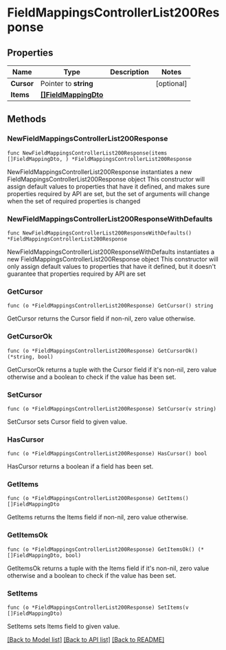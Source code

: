 # FieldMappingsControllerList200Response

## Properties

Name | Type | Description | Notes
------------ | ------------- | ------------- | -------------
**Cursor** | Pointer to **string** |  | [optional] 
**Items** | [**[]FieldMappingDto**](FieldMappingDto.md) |  | 

## Methods

### NewFieldMappingsControllerList200Response

`func NewFieldMappingsControllerList200Response(items []FieldMappingDto, ) *FieldMappingsControllerList200Response`

NewFieldMappingsControllerList200Response instantiates a new FieldMappingsControllerList200Response object
This constructor will assign default values to properties that have it defined,
and makes sure properties required by API are set, but the set of arguments
will change when the set of required properties is changed

### NewFieldMappingsControllerList200ResponseWithDefaults

`func NewFieldMappingsControllerList200ResponseWithDefaults() *FieldMappingsControllerList200Response`

NewFieldMappingsControllerList200ResponseWithDefaults instantiates a new FieldMappingsControllerList200Response object
This constructor will only assign default values to properties that have it defined,
but it doesn't guarantee that properties required by API are set

### GetCursor

`func (o *FieldMappingsControllerList200Response) GetCursor() string`

GetCursor returns the Cursor field if non-nil, zero value otherwise.

### GetCursorOk

`func (o *FieldMappingsControllerList200Response) GetCursorOk() (*string, bool)`

GetCursorOk returns a tuple with the Cursor field if it's non-nil, zero value otherwise
and a boolean to check if the value has been set.

### SetCursor

`func (o *FieldMappingsControllerList200Response) SetCursor(v string)`

SetCursor sets Cursor field to given value.

### HasCursor

`func (o *FieldMappingsControllerList200Response) HasCursor() bool`

HasCursor returns a boolean if a field has been set.

### GetItems

`func (o *FieldMappingsControllerList200Response) GetItems() []FieldMappingDto`

GetItems returns the Items field if non-nil, zero value otherwise.

### GetItemsOk

`func (o *FieldMappingsControllerList200Response) GetItemsOk() (*[]FieldMappingDto, bool)`

GetItemsOk returns a tuple with the Items field if it's non-nil, zero value otherwise
and a boolean to check if the value has been set.

### SetItems

`func (o *FieldMappingsControllerList200Response) SetItems(v []FieldMappingDto)`

SetItems sets Items field to given value.



[[Back to Model list]](../README.md#documentation-for-models) [[Back to API list]](../README.md#documentation-for-api-endpoints) [[Back to README]](../README.md)


